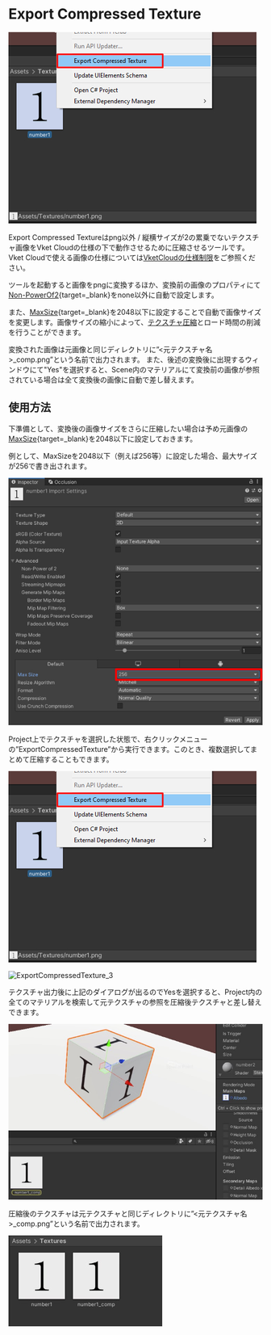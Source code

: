 # Export Compressed Texture

![ExportCompressedTexture_1](img/ExportCompressedTexture_1.jpg)

Export Compressed Textureはpng以外 / 縦横サイズが2の累乗でないテクスチャ画像をVket Cloudの仕様の下で動作させるために圧縮させるツールです。<br>
Vket Cloudで使える画像の仕様については[VketCloudの仕様制限](../WorldMakingGuide/UnityGuidelines.md)をご参照ください。

ツールを起動すると画像をpngに変換するほか、変換前の画像のプロパティにて[Non-PowerOf2](https://docs.unity3d.com/ja/2019.4/Manual/class-TextureImporter.html){target=_blank}をnone以外に自動で設定します。

また、[MaxSize](https://docs.unity3d.com/ja/2019.4/Manual/class-TextureImporter.html){target=_blank}を2048以下に設定することで自動で画像サイズを変更します。画像サイズの縮小によって、[テクスチャ圧縮](../WorldOptimization/TextureCompression.md)とロード時間の削減を行うことができます。

変換された画像は元画像と同じディレクトリに”<元テクスチャ名>_comp.png”という名前で出力されます。
また、後述の変換後に出現するウィンドウにて"Yes"を選択すると、Scene内のマテリアルにて変換前の画像が参照されている場合は全て変換後の画像に自動で差し替えます。

## 使用方法

下準備として、変換後の画像サイズをさらに圧縮したい場合は予め元画像の[MaxSize](https://docs.unity3d.com/ja/2019.4/Manual/class-TextureImporter.html){target=_blank}を2048以下に設定しておきます。

例として、MaxSizeを2048以下（例えば256等）に設定した場合、最大サイズが256で書き出されます。

![ExportCompressedTexture_2](img/ExportCompressedTexture_2.jpg)

Project上でテクスチャを選択した状態で、右クリックメニューの”ExportCompressedTexture”から実行できます。このとき、複数選択してまとめて圧縮することもできます。

![ExportCompressedTexture_1](img/ExportCompressedTexture_1.jpg)

![ExportCompressedTexture_3](img/ExportCompressedTexture_3.jpg)

テクスチャ出力後に上記のダイアログが出るのでYesを選択すると、Project内の全てのマテリアルを検索して元テクスチャの参照を圧縮後テクスチャと差し替えできます。

![ExportCompressedTexture_4](img/ExportCompressedTexture_4.jpg)

圧縮後のテクスチャは元テクスチャと同じディレクトリに”<元テクスチャ名>_comp.png”という名前で出力されます。

![ExportCompressedTexture_5](img/ExportCompressedTexture_5.jpg)
